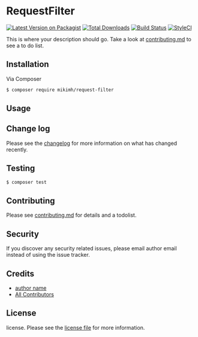 # RequestFilter

[![Latest Version on Packagist][ico-version]][link-packagist]
[![Total Downloads][ico-downloads]][link-downloads]
[![Build Status][ico-travis]][link-travis]
[![StyleCI][ico-styleci]][link-styleci]

This is where your description should go. Take a look at [contributing.md](contributing.md) to see a to do list.

## Installation

Via Composer

``` bash
$ composer require mikimh/request-filter
```

## Usage

## Change log

Please see the [changelog](changelog.md) for more information on what has changed recently.

## Testing

``` bash
$ composer test
```

## Contributing

Please see [contributing.md](contributing.md) for details and a todolist.

## Security

If you discover any security related issues, please email author email instead of using the issue tracker.

## Credits

- [author name][link-author]
- [All Contributors][link-contributors]

## License

license. Please see the [license file](license.md) for more information.

[ico-version]: https://img.shields.io/packagist/v/mikimh/request-filter.svg?style=flat-square
[ico-downloads]: https://img.shields.io/packagist/dt/mikimh/request-filter.svg?style=flat-square
[ico-travis]: https://img.shields.io/travis/mikimh/request-filter/master.svg?style=flat-square
[ico-styleci]: https://styleci.io/repos/12345678/shield

[link-packagist]: https://packagist.org/packages/mikimh/request-filter
[link-downloads]: https://packagist.org/packages/mikimh/request-filter
[link-travis]: https://travis-ci.org/mikimh/request-filter
[link-styleci]: https://styleci.io/repos/12345678
[link-author]: https://github.com/mikimh
[link-contributors]: ../../contributors
